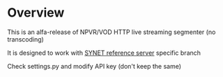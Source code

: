 Overview
========
This is an alfa-release of NPVR/VOD HTTP live streaming segmenter (no transcoding)

It is designed to work with [SYNET reference server](https://github.com/SYNET/reference-backend/tree/epg_merge) specific branch

Check settings.py and modify API key (don't keep the same)